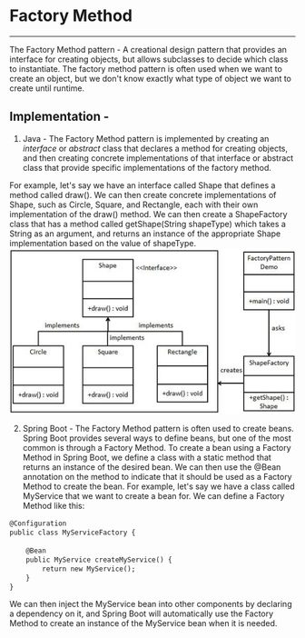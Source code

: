 # Factory Method
---

The Factory Method pattern - A creational design pattern that provides an interface for creating objects, but allows subclasses to decide which class to instantiate.
The factory method pattern is often used when we want to create an object, but we don't know exactly what type of object we want to create until runtime.

## Implementation -
1. Java - The Factory Method pattern is implemented by creating an *interface* or *abstract* class that declares a method for creating objects, and then creating concrete implementations of that interface or abstract class that provide specific implementations of the factory method. 

For example, let's say we have an interface called Shape that defines a method called draw(). We can then create concrete implementations of Shape, such as Circle, Square, and Rectangle, each with their own implementation of the draw() method. We can then create a ShapeFactory class that has a method called getShape(String shapeType) which takes a String as an argument, and returns an instance of the appropriate Shape implementation based on the value of shapeType.
![img.png](img.png)

2. Spring Boot - The Factory Method pattern is often used to create beans. Spring Boot provides several ways to define beans, but one of the most common is through a Factory Method. To create a bean using a Factory Method in Spring Boot, we define a class with a static method that returns an instance of the desired bean. We can then use the @Bean annotation on the method to indicate that it should be used as a Factory Method to create the bean. For example, let's say we have a class called MyService that we want to create a bean for. We can define a Factory Method like this:

```
@Configuration
public class MyServiceFactory {

    @Bean
    public MyService createMyService() {
        return new MyService();
    }
}
```

We can then inject the MyService bean into other components by declaring a dependency on it, and Spring Boot will automatically use the Factory Method to create an instance of the MyService bean when it is needed.